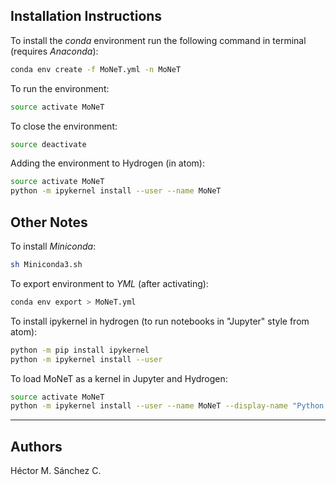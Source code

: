 
## Installation Instructions

To install the *conda* environment run the following command in terminal (requires _Anaconda_):

```bash
conda env create -f MoNeT.yml -n MoNeT
```

To run the environment:

```bash
source activate MoNeT
```

To close the environment:

```bash
source deactivate
```

Adding the environment to Hydrogen (in atom):

```bash
source activate MoNeT
python -m ipykernel install --user --name MoNeT
```

## Other Notes

To install *Miniconda*:

```bash
sh Miniconda3.sh
```

To export environment to *YML* (after activating):

```bash
conda env export > MoNeT.yml
```

To install ipykernel in hydrogen (to run notebooks in "Jupyter" style from atom):

```bash
python -m pip install ipykernel
python -m ipykernel install --user
```

To load MoNeT as a kernel in Jupyter and Hydrogen:

```bash
source activate MoNeT
python -m ipykernel install --user --name MoNeT --display-name "Python (MoNeT)"
```


<hr>

## Authors

Héctor M. Sánchez C.
